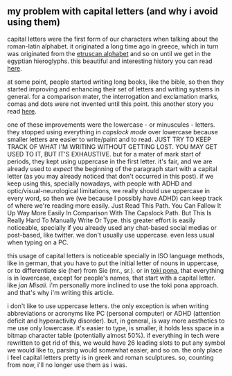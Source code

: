## my problem with capital letters (and why i avoid using them)
capital letters were the first form of our characters when talking about the roman-latin alphabet. it originated a long time ago in greece, which in turn was originated from the [etruscan alphabet](https://en.wikipedia.org/wiki/Etruscan_alphabet) and so on until we get in the egyptian hieroglyphs. this beautiful and interesting history you can read [here](https://en.wikipedia.org/wiki/History_of_the_Latin_script#Origin).

at some point, people started writing long books, like the bible, so then they started improving and enhancing their set of letters and writing systems in general. for a comparison mater, the interrogation and exclamation marks, comas and dots were not invented until this point. this another story you read [here](https://en.wikipedia.org/wiki/Letter_case#History).

one of these improvements were the lowercase - or minuscules - letters. they stopped using everything in _capslock mode_ over lowercase because smaller letters are easier to write/paint and to read. JUST TRY TO KEEP TRACK OF WHAT I'M WRITING WITHOUT GETTING LOST. YOU MAY GET USED TO IT, BUT IT'S EXHAUSTIVE. but for a mater of mark start of periods, they kept using uppercase in the first letter. it's fair, and we are already used to _expect_ the beginning of the paragraph start with a capital letter (as you may already noticed that don't occurred in this post). if we keep using this, specially nowadays, with people with ADHD and optic/visual-neurological limitations, we really should use uppercase in every word, so then we (we because I possibly have ADHD) can keep track of where we're reading more easily. Just Read This Path. You Can Fallow It Up Way More Easily In Comparison With The Capslock Path. But This Is Really Hard To Manually Write Or Type. this greater effort is easily noticeable, specially if you already used any chat-based social medias or post-based, like twitter. we don't usually use uppercase. even less usual when typing on a PC.

this usage of capital letters is noticeable specially in ISO language methods, like in german, that you have to put the initial letter of nouns in uppercase, or to differentiate sie (her) from Sie (mr., sr.). or in [toki pona](https://en.wikipedia.org/wiki/Toki_Pona), that everything is in lowercase, except for people's names, that start with a capital letter. like _jan Misali_. i'm personally more inclined to use the toki pona approach. and that's why i'm writing this article.

i don't like to use uppercase letters. the only exception is when writing abbreviations or acronyms like PC (personal computer) or ADHD (attention deficit and hyperactivity disorder). but, in general, is way more aesthetics to me use only lowercase. it's easier to type, is smaller, it holds less space in a bitmap character table (potentially almost 50%). if everything in tech were rewritten to get rid of this, we would have 26 leading slots to put any symbol we would like to, parsing would somewhat easier, and so on. the only place i feel capital letters pretty is in greek and roman sculptures. so, counting from now, i'll no longer use them as i was.